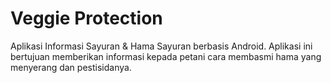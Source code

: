 # Veggie Protection
Aplikasi Informasi Sayuran &amp; Hama Sayuran berbasis Android.
Aplikasi ini bertujuan memberikan informasi kepada petani cara membasmi hama yang menyerang dan pestisidanya.

